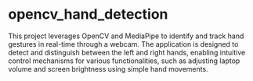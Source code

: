 # opencv_hand_detection
This project leverages OpenCV and MediaPipe to identify and track hand gestures in real-time through a webcam. The application is designed to detect and distinguish between the left and right hands, enabling intuitive control mechanisms for various functionalities, such as adjusting laptop volume and screen brightness using simple hand movements.
